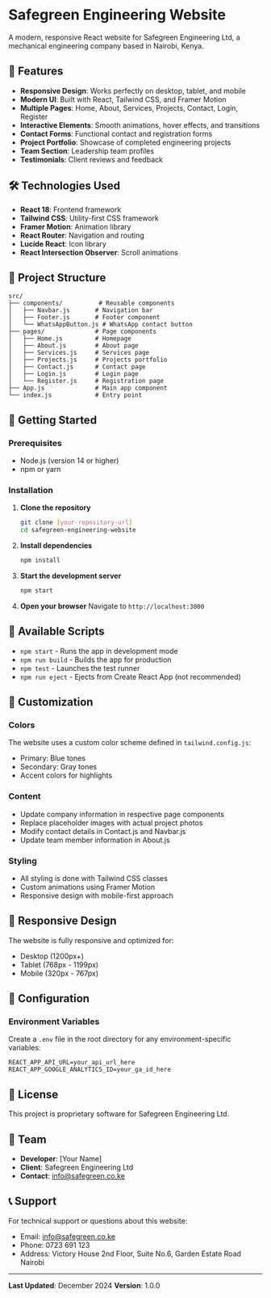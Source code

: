 # Safegreen Engineering Website

A modern, responsive React website for Safegreen Engineering Ltd, a mechanical engineering company based in Nairobi, Kenya.

## 🚀 Features

- **Responsive Design**: Works perfectly on desktop, tablet, and mobile
- **Modern UI**: Built with React, Tailwind CSS, and Framer Motion
- **Multiple Pages**: Home, About, Services, Projects, Contact, Login, Register
- **Interactive Elements**: Smooth animations, hover effects, and transitions
- **Contact Forms**: Functional contact and registration forms
- **Project Portfolio**: Showcase of completed engineering projects
- **Team Section**: Leadership team profiles
- **Testimonials**: Client reviews and feedback

## 🛠️ Technologies Used

- **React 18**: Frontend framework
- **Tailwind CSS**: Utility-first CSS framework
- **Framer Motion**: Animation library
- **React Router**: Navigation and routing
- **Lucide React**: Icon library
- **React Intersection Observer**: Scroll animations

## 📁 Project Structure

```
src/
├── components/          # Reusable components
│   ├── Navbar.js       # Navigation bar
│   ├── Footer.js       # Footer component
│   └── WhatsAppButton.js # WhatsApp contact button
├── pages/              # Page components
│   ├── Home.js         # Homepage
│   ├── About.js        # About page
│   ├── Services.js     # Services page
│   ├── Projects.js     # Projects portfolio
│   ├── Contact.js      # Contact page
│   ├── Login.js        # Login page
│   └── Register.js     # Registration page
├── App.js              # Main app component
└── index.js            # Entry point
```

## 🚀 Getting Started

### Prerequisites
- Node.js (version 14 or higher)
- npm or yarn

### Installation

1. **Clone the repository**
   ```bash
   git clone [your-repository-url]
   cd safegreen-engineering-website
   ```

2. **Install dependencies**
   ```bash
   npm install
   ```

3. **Start the development server**
   ```bash
   npm start
   ```

4. **Open your browser**
   Navigate to `http://localhost:3000`

## 📝 Available Scripts

- `npm start` - Runs the app in development mode
- `npm run build` - Builds the app for production
- `npm test` - Launches the test runner
- `npm run eject` - Ejects from Create React App (not recommended)

## 🎨 Customization

### Colors
The website uses a custom color scheme defined in `tailwind.config.js`:
- Primary: Blue tones
- Secondary: Gray tones
- Accent colors for highlights

### Content
- Update company information in respective page components
- Replace placeholder images with actual project photos
- Modify contact details in Contact.js and Navbar.js
- Update team member information in About.js

### Styling
- All styling is done with Tailwind CSS classes
- Custom animations using Framer Motion
- Responsive design with mobile-first approach

## 📱 Responsive Design

The website is fully responsive and optimized for:
- Desktop (1200px+)
- Tablet (768px - 1199px)
- Mobile (320px - 767px)

## 🔧 Configuration

### Environment Variables
Create a `.env` file in the root directory for any environment-specific variables:
```
REACT_APP_API_URL=your_api_url_here
REACT_APP_GOOGLE_ANALYTICS_ID=your_ga_id_here
```

## 📄 License

This project is proprietary software for Safegreen Engineering Ltd.

## 👥 Team

- **Developer**: [Your Name]
- **Client**: Safegreen Engineering Ltd
- **Contact**: info@safegreen.co.ke

## 📞 Support

For technical support or questions about this website:
- Email: info@safegreen.co.ke
- Phone: 0723 691 123
- Address: Victory House 2nd Floor, Suite No.6, Garden Estate Road Nairobi

---

**Last Updated**: December 2024
**Version**: 1.0.0 